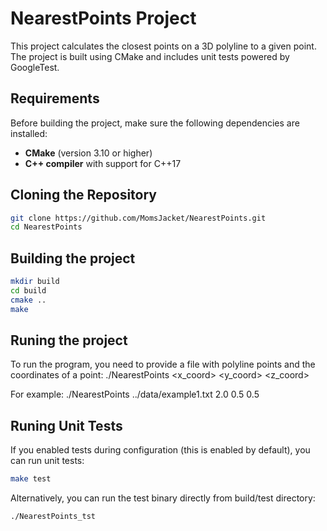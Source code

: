 # NearestPoints Project

This project calculates the closest points on a 3D polyline to a given point. 
The project is built using CMake and includes unit tests powered by GoogleTest.

## Requirements

Before building the project, make sure the following dependencies are installed:

- **CMake** (version 3.10 or higher)
- **C++ compiler** with support for C++17

## Cloning the Repository

```bash
git clone https://github.com/MomsJacket/NearestPoints.git
cd NearestPoints
```
## Building the project

```bash
mkdir build
cd build
cmake ..
make
```

## Runing the project

To run the program, you need to provide a file with polyline points and the coordinates of a point:
./NearestPoints <filename> <x_coord> <y_coord> <z_coord>

For example: ./NearestPoints ../data/example1.txt 2.0 0.5 0.5

## Runing Unit Tests

If you enabled tests during configuration (this is enabled by default), you can run unit tests:
```bash
make test
```

Alternatively, you can run the test binary directly from build/test directory:
```bash
./NearestPoints_tst
```
